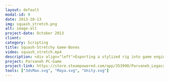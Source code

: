 ```yaml
---
layout: default
modal-id: 9
date: 2013-10-13
img: squash_stretch.png
alt: image-alt
project-date: October 2013
client: 
category: Scripting
title: Squash-Stretchy Game-Bones
video: squash_stretch.mp4
description: <div align="left">Exporting a stylized rig into game engines has never been easy. This tool provides some exportable rigging features that their native forms are not exportable. Squash-stretchy bone chains are one of those non-exportable features.</div>
project: Parvaneh PC-Game
project-link: https://store.steampowered.com/app/353990/Parvaneh_Legacy_of_the_Lights_Guardians/
tools: ["3dsMax.svg", "Maya.svg", "Unity.svg"]
---
```


